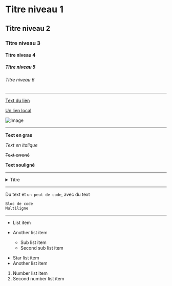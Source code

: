 # Titre niveau 1

## Titre niveau 2

### Titre niveau 3

#### Titre niveau 4

##### Titre niveau 5

###### Titre niveau 6

---

[Text du lien](https://pages.github.com/)

[Un lien local](/CONTRIBUTING.md)

![Image](https://avatars.githubusercontent.com/u/84735589?v=4)

---

**Text en gras**

*Text en italique*

~~Text erroné~~

__Text souligné__

---

<details>
<summary>Titre</summary>
Text
</details>

----

Du text et `un peut de code`, avec du text

```
Bloc de code
Multiligne
```

----

- List item
- Another list item

  - Sub list item
  - Second sub list item

* Star list item
* Another list item

1. Number list item
2. Second number list item
